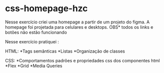 # css-homepage-hzc
Nesse exercício criei uma homepage a partir de um projeto do figma. A homepage foi projetada para celulares e desktops. OBS* todos os links e botões não estão funcionando

Nesse exercício pratiquei :

HTML:
*Tags semânticas
*Listas 
*Organização de classes

CSS:
*Comportamentos padrões e propriedades css dos componentes html
*Flex
*Grid
*Media Queries
